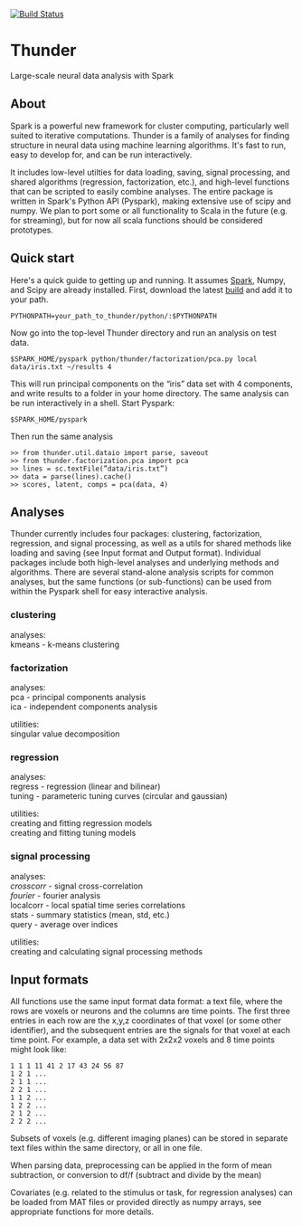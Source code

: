 [![Build Status](https://travis-ci.org/freeman-lab/thunder.png)](https://travis-ci.org/freeman-lab/thunder)

Thunder
=======

Large-scale neural data analysis with Spark

## About

Spark is a powerful new framework for cluster computing, particularly well suited to iterative computations. Thunder is a family of analyses for finding structure in neural data using machine learning algorithms. It's fast to run, easy to develop for, and can be run interactively.

It includes low-level utilties for data loading, saving, signal processing, and shared algorithms (regression, factorization, etc.), and high-level functions that can be scripted to easily combine analyses. The entire package is written in Spark's Python API (Pyspark), making extensive use of scipy and numpy. We plan to port some or all functionality to Scala in the future (e.g. for streaming), but for now all scala functions should be considered prototypes.

## Quick start

Here's a quick guide to getting up and running. It assumes [Spark](http://spark.incubator.apache.org/downloads.html), Numpy, and Scipy are already installed. First, download the latest [build](https://github.com/freeman-lab/thunder/archive/master.zip) and add it to your path.

	PYTHONPATH=your_path_to_thunder/python/:$PYTHONPATH

Now go into the top-level Thunder directory and run an analysis on test data.

	$SPARK_HOME/pyspark python/thunder/factorization/pca.py local data/iris.txt ~/results 4

This will run principal components on the “iris” data set with 4 components, and write results to a folder in your home directory. The same analysis can be run interactively in a shell. Start Pyspark:

	$SPARK_HOME/pyspark

Then run the same analysis

	>> from thunder.util.dataio import parse, saveout
	>> from thunder.factorization.pca import pca
	>> lines = sc.textFile(”data/iris.txt”)
	>> data = parse(lines).cache()
	>> scores, latent, comps = pca(data, 4)

## Analyses

Thunder currently includes four packages: clustering, factorization, regression, and signal processing, as well as a utils for shared methods like loading and saving (see Input format and Output format). Individual packages include both high-level analyses and underlying methods and algorithms. There are several stand-alone analysis scripts for common analyses, but the same functions (or sub-functions) can be used from within the Pyspark shell for easy interactive analysis.

### clustering

analyses:  
kmeans - k-means clustering

### factorization

analyses:  
pca - principal components analysis  
ica - independent components analysis

utilities:  
singular value decomposition

### regression

analyses:  
regress - regression (linear and bilinear)  
tuning - parameteric tuning curves (circular and gaussian)

utilities:  
creating and fitting regression models  
creating and fitting tuning models

### signal processing

analyses:  
_crosscorr_ - signal cross-correlation  
_fourier_ - fourier analysis  
localcorr - local spatial time series correlations  
stats - summary statistics (mean, std, etc.)  
query - average over indices  

utilities:  
creating and calculating signal processing methods


## Input formats

All functions use the same input format data format: a text file, where the rows are voxels or neurons and the columns are time points. The first three entries in each row are the x,y,z coordinates of that voxel (or some other identifier), and the subsequent entries are the signals for that voxel at each time point. For example, a data set with 2x2x2 voxels and 8 time points might look like:

	1 1 1 11 41 2 17 43 24 56 87
	1 2 1 ...
	2 1 1 ...
	2 2 1 ...
	1 1 2 ...
	1 2 2 ...
	2 1 2 ...
	2 2 2 ...

Subsets of voxels (e.g. different imaging planes) can be stored in separate text files within the same directory, or all in one file.

When parsing data, preprocessing can be applied in the form of mean subtraction, or conversion to df/f (subtract and divide by the mean)

Covariates (e.g. related to the stimulus or task, for regression analyses) can be loaded from MAT files or provided directly as numpy arrays, see appropriate functions for more details.
